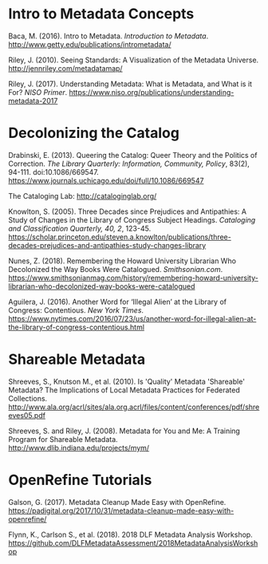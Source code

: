 # Intro to Metadata Concepts

Baca, M. (2016). Intro to Metadata. *Introduction to Metadata*. http://www.getty.edu/publications/intrometadata/

Riley, J. (2010). Seeing Standards: A Visualization of the Metadata Universe. http://jennriley.com/metadatamap/

Riley, J. (2017). Understanding Metadata: What is Metadata, and What is it For? *NISO Primer*. https://www.niso.org/publications/understanding-metadata-2017

# Decolonizing the Catalog

Drabinski, E. (2013). Queering the Catalog: Queer Theory and the Politics of Correction. *The Library Quarterly: Information, Community, Policy*, 83(2), 94-111. doi:10.1086/669547. https://www.journals.uchicago.edu/doi/full/10.1086/669547

The Cataloging Lab: http://cataloginglab.org/

Knowlton, S. (2005). Three Decades since Prejudices and Antipathies: A Study of Changes in the Library of Congress Subject Headings. *Cataloging and Classification Quarterly, 40, 2*, 123-45. https://scholar.princeton.edu/steven.a.knowlton/publications/three-decades-prejudices-and-antipathies-study-changes-library 

Nunes, Z. (2018). Remembering the Howard University Librarian Who Decolonized the Way Books Were Catalogued. *Smithsonian.com*. https://www.smithsonianmag.com/history/remembering-howard-university-librarian-who-decolonized-way-books-were-catalogued

Aguilera, J. (2016). Another Word for ‘Illegal Alien’ at the Library of Congress: Contentious. *New York Times*. https://www.nytimes.com/2016/07/23/us/another-word-for-illegal-alien-at-the-library-of-congress-contentious.html

# Shareable Metadata

Shreeves, S., Knutson M., et al. (2010). Is 'Quality' Metadata 'Shareable' Metadata? The Implications of Local Metadata Practices for Federated Collections. http://www.ala.org/acrl/sites/ala.org.acrl/files/content/conferences/pdf/shreeves05.pdf

Shreeves, S. and Riley, J. (2008). Metadata for You and Me: A Training Program for Shareable Metadata. http://www.dlib.indiana.edu/projects/mym/

# OpenRefine Tutorials

Galson, G. (2017). Metadata Cleanup Made Easy with OpenRefine. https://padigital.org/2017/10/31/metadata-cleanup-made-easy-with-openrefine/

Flynn, K., Carlson S., et al. (2018). 2018 DLF Metadata Analysis Workshop. https://github.com/DLFMetadataAssessment/2018MetadataAnalysisWorkshop
